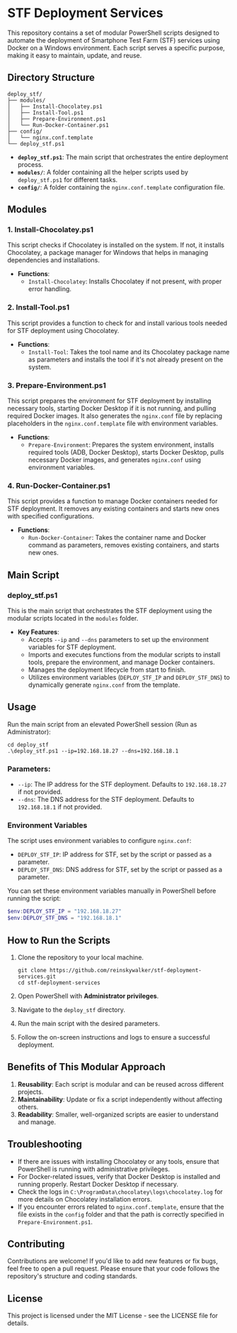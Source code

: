 # STF Deployment Services

This repository contains a set of modular PowerShell scripts designed to automate the deployment of Smartphone Test Farm (STF) services using Docker on a Windows environment. Each script serves a specific purpose, making it easy to maintain, update, and reuse.

## Directory Structure

```
deploy_stf/
├── modules/
│   ├── Install-Chocolatey.ps1
│   ├── Install-Tool.ps1
│   ├── Prepare-Environment.ps1
│   └── Run-Docker-Container.ps1
├── config/
│   └── nginx.conf.template
└── deploy_stf.ps1
```

- **`deploy_stf.ps1`**: The main script that orchestrates the entire deployment process.
- **`modules/`**: A folder containing all the helper scripts used by `deploy_stf.ps1` for different tasks.
- **`config/`**: A folder containing the `nginx.conf.template` configuration file.

## Modules

### 1. Install-Chocolatey.ps1

This script checks if Chocolatey is installed on the system. If not, it installs Chocolatey, a package manager for Windows that helps in managing dependencies and installations.

- **Functions**:
  - `Install-Chocolatey`: Installs Chocolatey if not present, with proper error handling.

### 2. Install-Tool.ps1

This script provides a function to check for and install various tools needed for STF deployment using Chocolatey. 

- **Functions**:
  - `Install-Tool`: Takes the tool name and its Chocolatey package name as parameters and installs the tool if it's not already present on the system.

### 3. Prepare-Environment.ps1

This script prepares the environment for STF deployment by installing necessary tools, starting Docker Desktop if it is not running, and pulling required Docker images. It also generates the `nginx.conf` file by replacing placeholders in the `nginx.conf.template` file with environment variables.

- **Functions**:
  - `Prepare-Environment`: Prepares the system environment, installs required tools (ADB, Docker Desktop), starts Docker Desktop, pulls necessary Docker images, and generates `nginx.conf` using environment variables.

### 4. Run-Docker-Container.ps1

This script provides a function to manage Docker containers needed for STF deployment. It removes any existing containers and starts new ones with specified configurations.

- **Functions**:
  - `Run-Docker-Container`: Takes the container name and Docker command as parameters, removes existing containers, and starts new ones.

## Main Script

### deploy_stf.ps1

This is the main script that orchestrates the STF deployment using the modular scripts located in the `modules` folder.

- **Key Features**:
  - Accepts `--ip` and `--dns` parameters to set up the environment variables for STF deployment.
  - Imports and executes functions from the modular scripts to install tools, prepare the environment, and manage Docker containers.
  - Manages the deployment lifecycle from start to finish.
  - Utilizes environment variables (`DEPLOY_STF_IP` and `DEPLOY_STF_DNS`) to dynamically generate `nginx.conf` from the template.

## Usage

Run the main script from an elevated PowerShell session (Run as Administrator):

```
cd deploy_stf
.\deploy_stf.ps1 --ip=192.168.18.27 --dns=192.168.18.1
```

### Parameters:

- `--ip`: The IP address for the STF deployment. Defaults to `192.168.18.27` if not provided.
- `--dns`: The DNS address for the STF deployment. Defaults to `192.168.18.1` if not provided.

### Environment Variables

The script uses environment variables to configure `nginx.conf`:

- `DEPLOY_STF_IP`: IP address for STF, set by the script or passed as a parameter.
- `DEPLOY_STF_DNS`: DNS address for STF, set by the script or passed as a parameter.

You can set these environment variables manually in PowerShell before running the script:

```powershell
$env:DEPLOY_STF_IP = "192.168.18.27"
$env:DEPLOY_STF_DNS = "192.168.18.1"
```

## How to Run the Scripts

1. Clone the repository to your local machine.

   ```
   git clone https://github.com/reinskywalker/stf-deployment-services.git
   cd stf-deployment-services
   ```

2. Open PowerShell with **Administrator privileges**.

3. Navigate to the `deploy_stf` directory.

4. Run the main script with the desired parameters.

5. Follow the on-screen instructions and logs to ensure a successful deployment.

## Benefits of This Modular Approach

1. **Reusability**: Each script is modular and can be reused across different projects.
2. **Maintainability**: Update or fix a script independently without affecting others.
3. **Readability**: Smaller, well-organized scripts are easier to understand and manage.

## Troubleshooting

- If there are issues with installing Chocolatey or any tools, ensure that PowerShell is running with administrative privileges.
- For Docker-related issues, verify that Docker Desktop is installed and running properly. Restart Docker Desktop if necessary.
- Check the logs in `C:\ProgramData\chocolatey\logs\chocolatey.log` for more details on Chocolatey installation errors.
- If you encounter errors related to `nginx.conf.template`, ensure that the file exists in the `config` folder and that the path is correctly specified in `Prepare-Environment.ps1`.

## Contributing

Contributions are welcome! If you'd like to add new features or fix bugs, feel free to open a pull request. Please ensure that your code follows the repository's structure and coding standards.

## License

This project is licensed under the MIT License - see the LICENSE file for details.
